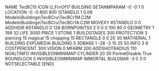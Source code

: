 NAME TecBC15
ICON U_FrnOf17
BUILDING
SETANMPARAM -0 -0 1 0
LOCATION -0 -0 800 800
!STANDLO      1 0.09 Models\Buildings\TecBCru\TecBCr1M.C2M Models\Buildings\TecBCru\TecBCr1A.C2M
MOVEXY #STANDLO   0 0
ADDHDIR #STANDLO 0 128
BORNPOINTS3 2 0 0 0 100 80 0
GEOMETRY 1 199 32
LIFE     3000
PRICE 1 STONE 1
BUILDSTAGES 300
PROTECTION 3 piercing 15 magical 15 chopping 15
RECTANGLE    0 0 20 30
MATHERIAL 1 BUILDING
EXPLMEDIA BUILDING 5
3DBARS 1 -28 -3 15 25 50
INFO 3 8
COSTPERCENT 300
VISION 0
MFARM 200
ADDSHOTRADIUS 110
NOALTINFO
INVISIBLEONMINIMAP
CYLINDER 20 30
PortretDisable True
ROUNDLOCK 5
INVISIBLEONMINIMAP
IMMORTAL
BUILDBAR -3 0 3 0
NOTSELECTABLE
[END]
